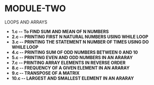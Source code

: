 # MODULE-TWO
LOOPS AND ARRAYS

<ul>
<li><b> 1.c -- To FIND SUM AND MEAN OF N NUMBERS</b> </li>
<li><b> 2.c -- PRINTING FIRST N NATURAL NUMBERS USING WHILE LOOP </b></li>
<li> <b>3.c -- PRINTING THE STATEMENT N NUMBER OF TIMES USING DO WHILE LOOP</b> </li>
<li><b> 4.c -- PRINTING SUM OF ODD NUMBERS BETWEEN 0 AND 10</b> </li>
<li><b> 5.c -- PRINTING EVEN AND ODD NUMBERS IN AN ARARAY </b></li>
<li> <b>7.c -- PRINTING ARRAY ELEMENTS IN REVERSE ORDER </b></li>
<li> <b>8.c -- FREQUENCY OF A GIVEN ELEMENT IN AN ARARAY</b> </li>
<li> <b>9.c -- TRANSPOSE OF A MATRIX</b> </li>
<li><b>10.c -- LARGEST AND SMALLEST ELEMENT IN AN ARARAY </b></li>
   </ul>
